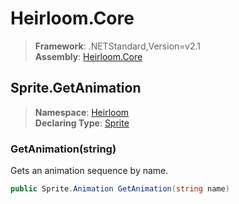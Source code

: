 # Heirloom.Core

> **Framework**: .NETStandard,Version=v2.1  
> **Assembly**: [Heirloom.Core][0]  

## Sprite.GetAnimation

> **Namespace**: [Heirloom][0]  
> **Declaring Type**: [Sprite][1]  

### GetAnimation(string)

Gets an animation sequence by name.

```cs
public Sprite.Animation GetAnimation(string name)
```

[0]: ../../../Heirloom.Core.md
[1]: ../Sprite.md
